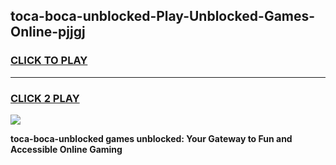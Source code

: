 
## toca-boca-unblocked-Play-Unblocked-Games-Online-pjjgj
<h3>
<a href="https://premium76.site?title=toca-boca-unblocked&ref=25A">CLICK TO PLAY</a></h3>
<hr>

<h3>
<a href="https://premium76.site?title=toca-boca-unblocked&ref=25A">CLICK 2 PLAY</a>
  
</h3>

<a href="https://premium76.site?title=toca-boca-unblocked&ref=25A"><img src="https://clearcache.store/games.png"></a>


**toca-boca-unblocked games unblocked: Your Gateway to Fun and Accessible Online Gaming**
